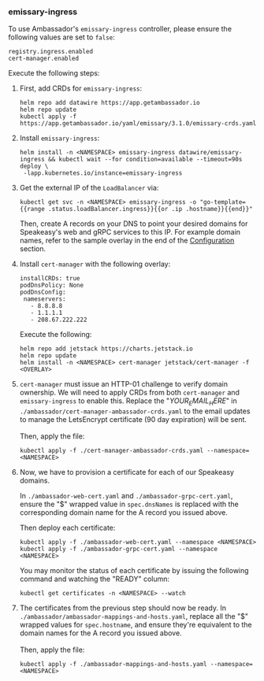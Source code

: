 ### emissary-ingress

To use Ambassador's `emissary-ingress` controller, please ensure the following values are set to `false`:

    registry.ingress.enabled
    cert-manager.enabled

Execute the following steps:

1. First, add CRDs for `emissary-ingress`:
   ```
   helm repo add datawire https://app.getambassador.io
   helm repo update
   kubectl apply -f https://app.getambassador.io/yaml/emissary/3.1.0/emissary-crds.yaml
   ```
2. Install `emissary-ingress`:
   ```
   helm install -n <NAMESPACE> emissary-ingress datawire/emissary-ingress && kubectl wait --for condition=available --timeout=90s deploy \
    -lapp.kubernetes.io/instance=emissary-ingress
   ```
3. Get the external IP of the `LoadBalancer` via:
   ```
   kubectl get svc -n <NAMESPACE> emissary-ingress -o "go-template={{range .status.loadBalancer.ingress}}{{or .ip .hostname}}{{end}}"
   ```
   Then, create A records on your DNS to point your desired domains for Speakeasy's web and gRPC services to this IP. For example domain names, refer to
   the sample overlay in the end of the [Configuration](../README.md#configuration) section.
4. Install `cert-manager` with the following overlay:
   ```
   installCRDs: true
   podDnsPolicy: None
   podDnsConfig:
    nameservers:
      - 8.8.8.8
      - 1.1.1.1
      - 208.67.222.222
   ```
   Execute the following:
   ```
   helm repo add jetstack https://charts.jetstack.io
   helm repo update
   helm install -n <NAMESPACE> cert-manager jetstack/cert-manager -f <OVERLAY>
   ```
5. `cert-manager` must issue an HTTP-01 challenge to verify domain ownership. We will need to apply CRDs from both `cert-manager`
   and `emissary-ingress` to enable this. Replace the "$YOUR_EMAIL_HERE$" in `./ambassador/cert-manager-ambassador-crds.yaml`
   to the email updates to manage the LetsEncrypt certificate (90 day expiration) will be sent.<br/><br/>
   Then, apply the file:
   ```
   kubectl apply -f ./cert-manager-ambassador-crds.yaml --namespace=<NAMESPACE>
   ```
6. Now, we have to provision a certificate for each of our Speakeasy domains.

   In `./ambassador-web-cert.yaml` and `./ambassador-grpc-cert.yaml`, ensure the "$" wrapped value in `spec.dnsNames` is replaced with the corresponding
   domain name for the A record you issued above.

   Then deploy each certificate:

   ```
   kubectl apply -f ./ambassador-web-cert.yaml --namespace <NAMESPACE>
   kubectl apply -f ./ambassador-grpc-cert.yaml --namespace <NAMESPACE>
   ```

   You may monitor the status of each certificate by issuing the following command
   and watching the "READY" column:

   ```
   kubectl get certificates -n <NAMESPACE> --watch
   ```

7. The certificates from the previous step should now be ready. In `./ambassador/ambassador-mappings-and-hosts.yaml`, replace
   all the "$" wrapped values for `spec.hostname`, and ensure they're equivalent to the domain names for the A record you
   issued above.<br/><br/>
   Then, apply the file:
   ```
   kubectl apply -f ./ambassador-mappings-and-hosts.yaml --namespace=<NAMESPACE>
   ```
